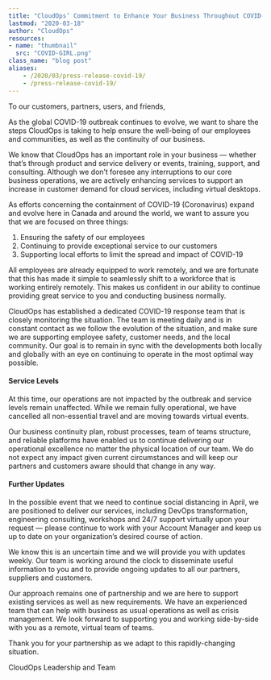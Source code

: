```yaml
---
title: "CloudOps’ Commitment to Enhance Your Business Throughout COVID-19"
lastmod: "2020-03-18"
author: "CloudOps"
resources:
- name: "thumbnail"
  src: "COVID-GIRL.png"
class_name: "blog post"
aliases:
    - /2020/03/press-release-covid-19/
    - /press-release-covid-19/
---
```


<p>To our customers, partners, users, and friends,</p><p>As the global COVID-19 outbreak continues to evolve, we want to share the steps CloudOps is taking to help ensure the well-being of our employees and communities, as well as the continuity of our business.</p><p>We know that CloudOps has an important role in your business — whether that’s through product and service delivery or events, training, support, and consulting. Although we don’t foresee any interruptions to our core business operations, we are actively enhancing services to support an increase in customer demand for cloud services, including virtual desktops.</p><p>As efforts concerning the containment of COVID-19 (Coronavirus) expand and evolve here in Canada and around the world, we want to assure you that we are focused on three things:&nbsp;</p><ol><li>Ensuring the safety of our employees&nbsp;</li><li>Continuing to provide exceptional service to our customers</li><li>Supporting local efforts to limit the spread and impact of COVID-19</li></ol><p>All employees are already equipped to work remotely, and we are fortunate that this has made it simple to seamlessly shift to a workforce that is working entirely remotely. This makes us confident in our ability to continue providing great service to you and conducting business normally.&nbsp;</p><p>CloudOps has established a dedicated COVID-19 response team that is closely monitoring the situation. The team is meeting daily and is in constant contact as we follow the evolution of the situation, and make sure we are supporting employee safety, customer needs, and the local community. Our goal is to remain in sync with the developments both locally and globally with an eye on continuing to operate in the most optimal way possible.&nbsp;</p><h4><strong>Service Levels</strong></h4><p>At this time, our operations are not impacted by the outbreak and service levels remain unaffected. While we remain fully operational, we have cancelled all non-essential travel and are moving towards virtual events.</p><p>Our business continuity plan, robust processes, team of teams structure, and reliable platforms have enabled us to continue delivering our operational excellence no matter the physical location of our team. We do not expect any impact given current circumstances and will keep our partners and customers aware should that change in any way.&nbsp;</p><h4><strong>Further Updates</strong></h4><p>In the possible event that we need to continue social distancing in April, we are positioned to deliver our services, including DevOps transformation, engineering consulting, workshops and 24/7 support virtually upon your request — please continue to work with your Account Manager and keep us up to date on your organization’s desired course of action.</p><p>We know this is an uncertain time and we will provide you with updates weekly. Our team is working around the clock to disseminate useful information to you and to provide ongoing updates to all our partners, suppliers and customers.&nbsp;</p><p>Our approach remains one of partnership and we are here to support existing services as well as new requirements. We have an experienced team that can help with business as usual operations as well as crisis management. We look forward to supporting you and working side-by-side with you as a remote, virtual team of teams.</p><p>Thank you for your partnership as we adapt to this rapidly-changing situation.</p><p>CloudOps Leadership and Team</p>